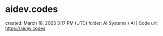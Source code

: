 # aidev.codes

created: March 18, 2023 3:17 PM (UTC)
folder: AI Systems / AI | Code
url: https://aidev.codes